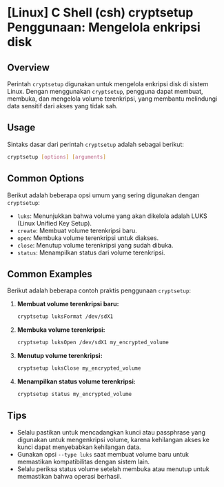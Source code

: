 # [Linux] C Shell (csh) cryptsetup Penggunaan: Mengelola enkripsi disk

## Overview
Perintah `cryptsetup` digunakan untuk mengelola enkripsi disk di sistem Linux. Dengan menggunakan `cryptsetup`, pengguna dapat membuat, membuka, dan mengelola volume terenkripsi, yang membantu melindungi data sensitif dari akses yang tidak sah.

## Usage
Sintaks dasar dari perintah `cryptsetup` adalah sebagai berikut:

```bash
cryptsetup [options] [arguments]
```

## Common Options
Berikut adalah beberapa opsi umum yang sering digunakan dengan `cryptsetup`:

- `luks`: Menunjukkan bahwa volume yang akan dikelola adalah LUKS (Linux Unified Key Setup).
- `create`: Membuat volume terenkripsi baru.
- `open`: Membuka volume terenkripsi untuk diakses.
- `close`: Menutup volume terenkripsi yang sudah dibuka.
- `status`: Menampilkan status dari volume terenkripsi.

## Common Examples
Berikut adalah beberapa contoh praktis penggunaan `cryptsetup`:

1. **Membuat volume terenkripsi baru:**
   ```bash
   cryptsetup luksFormat /dev/sdX1
   ```

2. **Membuka volume terenkripsi:**
   ```bash
   cryptsetup luksOpen /dev/sdX1 my_encrypted_volume
   ```

3. **Menutup volume terenkripsi:**
   ```bash
   cryptsetup luksClose my_encrypted_volume
   ```

4. **Menampilkan status volume terenkripsi:**
   ```bash
   cryptsetup status my_encrypted_volume
   ```

## Tips
- Selalu pastikan untuk mencadangkan kunci atau passphrase yang digunakan untuk mengenkripsi volume, karena kehilangan akses ke kunci dapat menyebabkan kehilangan data.
- Gunakan opsi `--type luks` saat membuat volume baru untuk memastikan kompatibilitas dengan sistem lain.
- Selalu periksa status volume setelah membuka atau menutup untuk memastikan bahwa operasi berhasil.